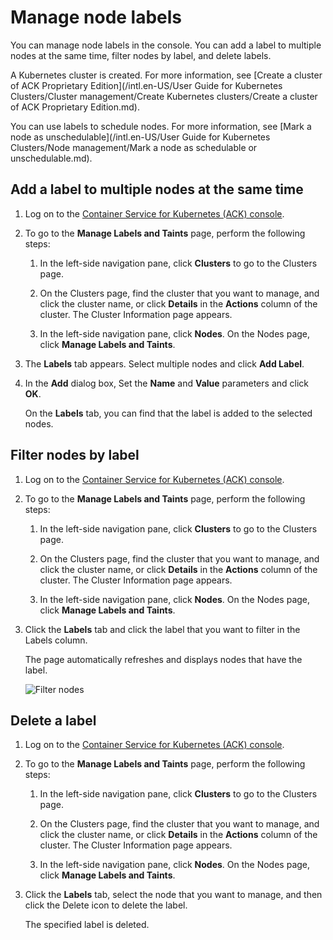 # Manage node labels

You can manage node labels in the console. You can add a label to multiple nodes at the same time, filter nodes by label, and delete labels.

A Kubernetes cluster is created. For more information, see [Create a cluster of ACK Proprietary Edition](/intl.en-US/User Guide for Kubernetes Clusters/Cluster management/Create Kubernetes clusters/Create a cluster of ACK Proprietary Edition.md).

You can use labels to schedule nodes. For more information, see [Mark a node as unschedulable](/intl.en-US/User Guide for Kubernetes Clusters/Node management/Mark a node as schedulable or unschedulable.md).

## Add a label to multiple nodes at the same time

1.  Log on to the [Container Service for Kubernetes \(ACK\) console](https://cs.console.aliyun.com).

2.  To go to the **Manage Labels and Taints** page, perform the following steps:

    1.  In the left-side navigation pane, click **Clusters** to go to the Clusters page.

    2.  On the Clusters page, find the cluster that you want to manage, and click the cluster name, or click **Details** in the **Actions** column of the cluster. The Cluster Information page appears.

    3.  In the left-side navigation pane, click **Nodes**. On the Nodes page, click **Manage Labels and Taints**.

3.  The **Labels** tab appears. Select multiple nodes and click **Add Label**.

4.  In the **Add** dialog box, Set the **Name** and **Value** parameters and click **OK**.

    On the **Labels** tab, you can find that the label is added to the selected nodes.


## Filter nodes by label

1.  Log on to the [Container Service for Kubernetes \(ACK\) console](https://cs.console.aliyun.com).

2.  To go to the **Manage Labels and Taints** page, perform the following steps:

    1.  In the left-side navigation pane, click **Clusters** to go to the Clusters page.

    2.  On the Clusters page, find the cluster that you want to manage, and click the cluster name, or click **Details** in the **Actions** column of the cluster. The Cluster Information page appears.

    3.  In the left-side navigation pane, click **Nodes**. On the Nodes page, click **Manage Labels and Taints**.

3.  Click the **Labels** tab and click the label that you want to filter in the Labels column.

    The page automatically refreshes and displays nodes that have the label.

    ![Filter nodes](https://static-aliyun-doc.oss-cn-hangzhou.aliyuncs.com/assets/img/en-US/0735359951/p10915.png)


## Delete a label

1.  Log on to the [Container Service for Kubernetes \(ACK\) console](https://cs.console.aliyun.com).

2.  To go to the **Manage Labels and Taints** page, perform the following steps:

    1.  In the left-side navigation pane, click **Clusters** to go to the Clusters page.

    2.  On the Clusters page, find the cluster that you want to manage, and click the cluster name, or click **Details** in the **Actions** column of the cluster. The Cluster Information page appears.

    3.  In the left-side navigation pane, click **Nodes**. On the Nodes page, click **Manage Labels and Taints**.

3.  Click the **Labels** tab, select the node that you want to manage, and then click the Delete icon to delete the label.

    The specified label is deleted.


